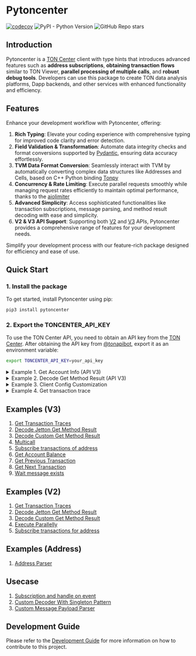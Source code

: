 # Pytoncenter
[![codecov](https://codecov.io/gh/Ton-Dynasty/pytoncenter/graph/badge.svg?token=EjDfnQmBiE)](https://codecov.io/gh/Ton-Dynasty/pytoncenter)
![PyPI - Python Version](https://img.shields.io/pypi/pyversions/pytoncenter?style=flat)
![GitHub Repo stars](https://img.shields.io/github/stars/Ton-Dynasty/pytoncenter?style=flat)


## Introduction

Pytoncenter is a [TON Center](https://toncenter.com/) client with type hints that introduces advanced features such as **address subscriptions**, **obtaining transaction flows** similar to TON Viewer, **parallel processing of multiple calls**, and **robust debug tools**. Developers can use this package to create TON data analysis platforms, Dapp backends, and other services with enhanced functionality and efficiency.



## Features

Enhance your development workflow with Pytoncenter, offering:

1. **Rich Typing**: Elevate your coding experience with comprehensive typing for improved code clarity and error detection.
2. **Field Validation & Transformation**: Automate data integrity checks and format conversions supported by [Pydantic](https://docs.pydantic.dev/latest/), ensuring data accuracy effortlessly.
3. **TVM Data Format Conversion**: Seamlessly interact with TVM by automatically converting complex data structures like Addresses and Cells, based on C++ Python binding [Tonpy](https://tonpy.dton.io/)
4. **Concurrency & Rate Limiting**: Execute parallel requests smoothly while managing request rates efficiently to maintain optimal performance, thanks to the [aiolimiter](https://aiolimiter.readthedocs.io/en/latest/)
5. **Advanced Simplicity**: Access sophisticated functionalities like transaction subscriptions, message parsing, and method result decoding with ease and simplicity.
6. **V2 & V3 API Support**: Supporting both [V2](https://toncenter.com/api/v2/) and [V3](https://toncenter.com/api/v3/) APIs, Pytoncenter provides a comprehensive range of features for your development needs.

Simplify your development process with our feature-rich package designed for efficiency and ease of use.


## Quick Start

### 1. Install the package

To get started, install Pytoncenter using pip:

```bash
pip3 install pytoncenter
```

### 2. Export the TONCENTER_API_KEY

To use the TON Center API, you need to obtain an API key from the [TON Center](https://toncenter.com/). After obtaining the API key from [@tonapibot](https://t.me/tonapibot), export it as an environment variable:

```bash
export TONCENTER_API_KEY=your_api_key
```
<details>
<summary>Example 1. Get Account Info (API V3)</summary>

This example demonstrates how to obtain account information and jetton wallet balances using the TON Center API V3.

```python
from pytoncenter import get_client
from pytoncenter.v3.models import *
import asyncio


async def main():
    client = get_client(version="v3", network="testnet")
    my_address = "0QC8zFHM8LCMp9Xs--w3g9wmf7RwuDgJcQtV-oHZRSCqQXmw"
    account = await client.get_account(GetAccountRequest(address=my_address))
    jetton_wallets = await client.get_jetton_wallets(GetJettonWalletsRequest(owner_address=my_address, limit=10))
    masters = await client.multicall({w.address: client.get_jetton_masters(w.jetton) for w in jetton_wallets})
    print("=== Account Info ===")
    print(" -", "Symbol", "TON", "Balance:", account.balance / 1e9)
    print("=== Jetton Wallets ===")
    for wallet in jetton_wallets:
        jetton = masters.get(wallet.address, None)
        if jetton is None:
            continue
        content = jetton.jetton_content
        symbol = content.symbol if content else "unknown"
        decimals = (content.decimals if content else 0) or 9
        print(" -", "Symbol", symbol, "Balance", wallet.balance / 10**decimals)


if __name__ == "__main__":
    asyncio.run(main())
```
</details>

<details>
<summary>Example 2. Decode Get Method Result (API V3)</summary>

Here is an example for decoding get method by declaring the decoder and Type of the field explicitly. Decoder will decode the result based on the type of the field. If you are not sure about the type of the field, you can use AutoDecoder to decode the result.

```python
import asyncio
from pprint import pprint

from pytoncenter import get_client
from pytoncenter.decoder import AutoDecoder, JettonDataDecoder
from pytoncenter.v3.models import *


async def main():
    client = get_client(version="v3", network="testnet")
    req = GetAccountRequest(address="kQBqSpvo4S87mX9tjHaG4zhYZeORhVhMapBJpnMZ64jhrP-A")
    account_info = await client.get_account(req)

    # Check account status is active
    assert account_info.status == "active", "Account is not active"

    print("=====================================")

    req = RunGetMethodRequest(address="kQBqSpvo4S87mX9tjHaG4zhYZeORhVhMapBJpnMZ64jhrP-A", method="get_jetton_data", stack=[])
    result = await client.run_get_method(req)
    print(result)

    print("===============Jetton Decoder======================")
    decoder = JettonDataDecoder()
    jetton_data = decoder.decode(result)
    pprint(jetton_data, width=120)

    print("===============Auto Decoder======================")
    decoder = AutoDecoder()
    jetton_data = decoder.decode(result)
    pprint(jetton_data, width=120)


if __name__ == "__main__":
    asyncio.run(main())
```

You may get the following jetton data in the console:

```bash
OrderedDict([('total_supply', 5000000000),
             ('mintable', True),
             ('admin_address', EQC8zFHM8LCMp9Xs--w3g9wmf7RwuDgJcQtV-oHZRSCqQZ__),
             ('jetton_content', <CellSlice [9] bits, [1] refs, [A21FCFE4756B6AD7A1E88E65483CCDAB3BBBD9F8AEF5F5060C5FC8A36737AC36] hash>),
             ('jetton_wallet_code', 'b5ee9c7241022501000a......'),])
```

If you use AutoDecoder, you may get the following result:

```bash
OrderedDict([('idx_0', 5000000000),
             ('idx_1', -1), # Because auto decoder does not know the type, it will decode the result as number
             ('idx_2', EQC8zFHM8LCMp9Xs--w3g9wmf7RwuDgJcQtV-oHZRSCqQZ__), # Address field will automatically decode to Address object
             ('idx_3', 'b5ee9c7241022501000a......'), # Cell and Slice will apply b64decode to hex string
             ('idx_4', 'b5ee9c7241022501000a......'),])
```

However, for jetton data, there is a more efficient way to retreive the result by V3 API.

```python
client = get_client(version="v3", network="testnet")
jettons = await client.get_jetton_masters(GetJettonMastersRequest(address="kQBqSpvo4S87mX9tjHaG4zhYZeORhVhMapBJpnMZ64jhrP-A"))
jetton = jettons[0]
print("Total Supply: ", jetton.total_supply)
print("Mintable: ", jetton.mintable)
print("last transaction lt: ", jetton.last_transaction_lt)
if jetton.jetton_content is not None:
    print("Jetton content - Symbol: ", jetton.jetton_content.symbol)
    print("Jetton content - Name: ", jetton.jetton_content.name)
    print("Jetton content - Decimals: ", jetton.jetton_content.decimals)
    print("Jetton content - Image: ", jetton.jetton_content.image)
```

The output will be:

```bash
Total Supply:  5000000000
Mintable:  True
last transaction lt:  19051958000005
Jetton content - Symbol:  USDT
Jetton content - Name:  USDT
Jetton content - Decimals:  6
Jetton content - Image:  https://coinhere.io/wp-content/uploads/2020/08/Tether-USDT-icon-1.png
```
</details>

<details>
<summary>Example 3. Client Config Customization</summary>

```python
# you can customize the qps by passing the qps parameter, default is 9.5 if api key is provided, otherwise 1
client = get_client(version="v2", network="mainnet", qps=7.77)

# By default, the client will read the TONCENTER_API_KEY from the environment variable, you can pass the api_key parameter to customize the api key
client = get_client(version="v2", network="mainnet", api_key="you-api-key")

# By default, the client will use the default endpoint by network, you can pass the custom_endpoint parameter to customize the endpoint
client = get_client(version="v3", network="mainnet", qps=3.14, custom_endpoint="https://api.toncenter.com/v3")
```

</details>

<details>
<summary>Example 4. Get transaction trace</summary>

```python
import asyncio

from pytoncenter import get_client
from pytoncenter.v3.models import *
from pytoncenter.address import Address
from pytoncenter.utils import format_trace, create_address_mapping

"""
Take this transaction as example:
https://testnet.tonviewer.com/transaction/84b7c9467a0a24e7a59a5e224e9ef8803563621f4710fe8536ae7803fe245d61

The output transactions should be the whole trace of the transaction. The source transaction hash is
https://testnet.tonviewer.com/transaction/dc40feab455e86fa0736508febed224891c965ef6cbf55f5ec309247e8d38664
"""


async def main():
    client = get_client(version="v3", network="testnet")
    trace = await client.get_trace_alternative(GetTransactionTraceRequest(hash="84b7c9467a0a24e7a59a5e224e9ef8803563621f4710fe8536ae7803fe245d61", sort="asc"))
    addr_mapping = create_address_mapping(
        {
            Address("0QApdUMEOUuHnBo-RSdbikkZZ3qWItZLdXjyff9lN_eS5Zib"): "Alan Wallet V4",
            Address("kQCQ1B7B7-CrvxjsqgYT90s7weLV-IJB2w08DBslDdrIXucv"): "Alan USD Jetton Wallet",
            Address("kQDO_0Z0SuVpqpaNE0dPxUiFCNDpdR4ODW9KQAwgQGwc5wiB"): "Oracle Jetton Wallet",
            Address("kQCpk40ub48fvx89vSUjOTRy0vOEEZ4crOPPfLEvg88q1EeH"): "Oracle",
            Address("kQA0FY6YIacA0MgDlKN_qMQuXVZqL3qStyyaNkVB-svHQqsJ"): "New Alarm",
        }
    )
    output = format_trace(trace, address_mapping=addr_mapping)
    print(output)


if __name__ == "__main__":
    asyncio.run(main())

```

Sample output:

<img src="./docs/images/v3-trace.png" alt="v3-trace"/>

</details>


## Examples (V3)
1. [Get Transaction Traces](./examples/v3//get_tx_trace.py)
2. [Decode Jetton Get Method Result](./examples/v3/decode_jetton_data.py)
3. [Decode Custom Get Method Result](./examples/v3/decode_custom_data.py)
4. [Multicall](./examples/v3/multicall.py)
5. [Subscribe transactions of address](./examples/v3/subscribe_jetton_wallet.py)
6. [Get Account Balance](./examples/v3/get_account_balance.py)
7. [Get Previous Transaction](./examples/v3/get_prev_tx.py)
8. [Get Next Transaction](./examples//v3/get_next_tx.py)
9. [Wait message exists](./examples/v3//wait_message_exists.py)

## Examples (V2)
1. [Get Transaction Traces](./examples/v2/transaction_trace.py)
2. [Decode Jetton Get Method Result](./examples/v2/decode_jetton_data.py)
3. [Decode Custom Get Method Result](./examples/v2/decode_custom_data.py)
4. [Execute Parallelly](./examples/v2/multicall.py)
5. [Subscribe transactions for address](./examples/v2/subscribe_jetton_wallet.py)

## Examples (Address)
1. [Address Parser](./examples/v2/address.py)

## Usecase
1. [Subscription and handle on event](https://github.com/Ton-Dynasty/ticton-python-sdk/blob/c30c80e89636ab63933332bc6cc7517ce6666c15/ticton/client.py#L682)
2. [Custom Decoder With Singleton Pattern](https://github.com/Ton-Dynasty/ticton-python-sdk/blob/main/ticton/decoder.py)
3. [Custom Message Payload Parser](https://github.com/Ton-Dynasty/ticton-python-sdk/blob/main/ticton/parser.py)

## Development Guide

Please refer to the [Development Guide](./docs/dev.md) for more information on how to contribute to this project.
